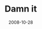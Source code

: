 ---
layout: base.njk
title : 'Damn it' 
view_title : 'Damn it' 
year : '2008' 
date : '2008-10-28' 
img_file : '/drawing/damnit.jpg' 
html_file : 'damnit' 
next_html : 'ifeelsodisconnectedfromallofyou.html' 
year_order : '483' 
permalink : "title/{{html_file}}.html"
---